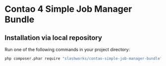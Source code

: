 Contao 4 Simple Job Manager Bundle
======================================

Installation via local repository
---------------------------------

Run one of the following commands in your project directory:

```bash
php composer.phar require "slashworks/contao-simple-job-manager-bundle"
```
